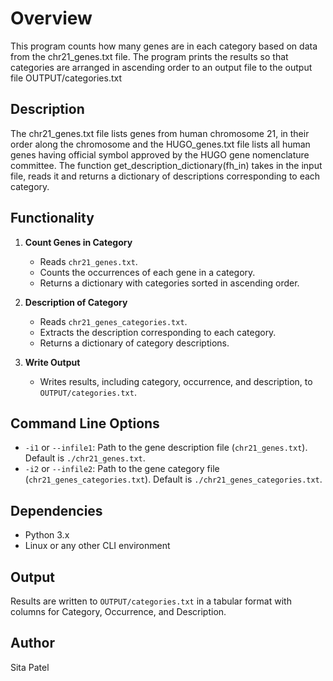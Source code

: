 # Overview
This program counts how many genes are in each category based on data from the chr21_genes.txt file. The program prints the results so that categories are arranged in ascending order to an output file to the output file OUTPUT/categories.txt

## Description
The chr21_genes.txt file lists genes from human chromosome 21, in their order along the chromosome and the HUGO_genes.txt file lists all human genes having official symbol approved by the HUGO gene nomenclature committee. The function get_description_dictionary(fh_in) takes in the input file, reads it and returns a dictionary of descriptions corresponding to each category.

## Functionality

1. **Count Genes in Category**
   - Reads `chr21_genes.txt`.
   - Counts the occurrences of each gene in a category.
   - Returns a dictionary with categories sorted in ascending order.

2. **Description of Category**
   - Reads `chr21_genes_categories.txt`.
   - Extracts the description corresponding to each category.
   - Returns a dictionary of category descriptions.

3. **Write Output**
   - Writes results, including category, occurrence, and description, to `OUTPUT/categories.txt`.

## Command Line Options

- `-i1` or `--infile1`: Path to the gene description file (`chr21_genes.txt`). Default is `./chr21_genes.txt`.
- `-i2` or `--infile2`: Path to the gene category file (`chr21_genes_categories.txt`). Default is `./chr21_genes_categories.txt`.

## Dependencies

- Python 3.x
- Linux or any other CLI environment

## Output

Results are written to `OUTPUT/categories.txt` in a tabular format with columns for Category, Occurrence, and Description.

## Author

Sita Patel



